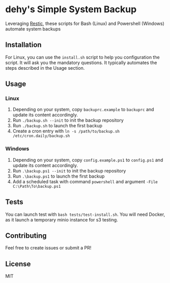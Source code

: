 # dehy's Simple System Backup

Leveraging [Restic](https://github.com/restic/restic), these scripts for Bash (Linux) and Powershell (Windows) automate system backups

## Installation

For Linux, you can use the `install.sh` script to help you configuration the script. It will ask you the mandatory questions. It typically automates the steps described in the Usage section.

## Usage

### Linux

1. Depending on your system, copy `backuprc.example` to `backuprc` and update its content accordingly.
2. Run `./backup.sh --init` to init the backup repository
3. Run `./backup.sh` to launch the first backup
4. Create a cron entry with `ln -s /path/to/backup.sh /etc/cron.daily/backup.sh`

### Windows

1. Depending on your system, copy `config.example.ps1` to `config.ps1` and update its content accordingly.
2. Run `.\backup.ps1 --init` to init the backup repository
3. Run `.\backup.ps1` to launch the first backup
4. Add a scheduled task with command `powershell` and argument `-File C:\Path\To\backup.ps1`

## Tests

You can launch test with `bash tests/test-install.sh`.
You will need Docker, as it launch a temporary minio instance for s3 testing.

## Contributing

Feel free to create issues or submit a PR!

## License

MIT